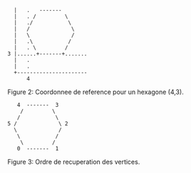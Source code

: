       |   .   -------
      |   . /         \
      |   ./           \
      |   /             \
      |   \             /
      |   .\           /
      |   . \         /
    3 |......+-------+.......
      |   .
      |   .
      +----------------------
          4

Figure 2: Coordonnee de reference pour un hexagone (4,3).


       4  -------  3
        /         \
       /           \
    5 /             \ 2
      \             /
       \           /
        \         /
       0  -------  1

Figure 3: Ordre de recuperation des vertices.
